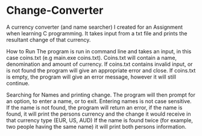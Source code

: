 # Change-Converter
A currency converter (and name searcher) I created for an Assignment when learning C programming.
It takes input from a txt file and prints the resultant change of that currency.

How to Run
The program is run in command line and takes an input, in this case coins.txt (e.g main.exe coins.txt).
Coins.txt will contain a name, denomination and amount of currency.
If coins.txt contains invalid input, or is not found the program will give an appropriate error and close.
If coins.txt is empty, the program will give an error message, however it will still continue.

Searching for Names and printing change.
The program will then prompt for an option, to enter a name, or to exit.
Entering names is not case sensitive.
If the name is not found, the program will return an error, if the name is found, it will print the persons currency and the change it would receive in that 
currency type (EUR, US, AUD)
If the name is found twice (for example, two people having the same name) it will print both persons information.
